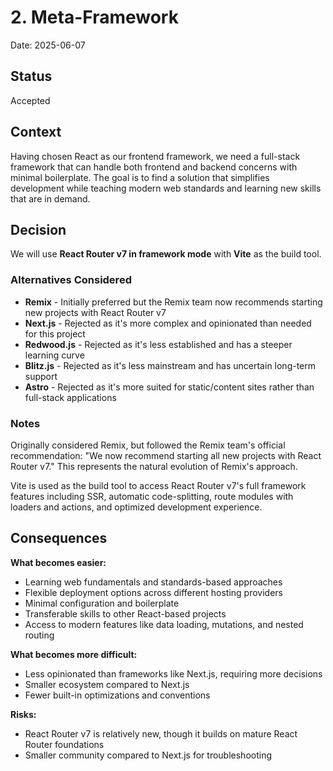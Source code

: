 # 2. Meta-Framework

Date: 2025-06-07

## Status

Accepted

## Context

Having chosen React as our frontend framework, we need a full-stack framework that can handle both frontend and backend concerns with minimal boilerplate. The goal is to find a solution that simplifies development while teaching modern web standards and learning new skills that are in demand.

## Decision

We will use **React Router v7 in framework mode** with **Vite** as the build tool.

### Alternatives Considered

- **Remix** - Initially preferred but the Remix team now recommends starting new projects with React Router v7
- **Next.js** - Rejected as it's more complex and opinionated than needed for this project
- **Redwood.js** - Rejected as it's less established and has a steeper learning curve
- **Blitz.js** - Rejected as it's less mainstream and has uncertain long-term support
- **Astro** - Rejected as it's more suited for static/content sites rather than full-stack applications

### Notes

Originally considered Remix, but followed the Remix team's official recommendation: "We now recommend starting all new projects with React Router v7." This represents the natural evolution of Remix's approach.

Vite is used as the build tool to access React Router v7's full framework features including SSR, automatic code-splitting, route modules with loaders and actions, and optimized development experience.

## Consequences

**What becomes easier:**
- Learning web fundamentals and standards-based approaches
- Flexible deployment options across different hosting providers
- Minimal configuration and boilerplate
- Transferable skills to other React-based projects
- Access to modern features like data loading, mutations, and nested routing

**What becomes more difficult:**
- Less opinionated than frameworks like Next.js, requiring more decisions
- Smaller ecosystem compared to Next.js
- Fewer built-in optimizations and conventions

**Risks:**
- React Router v7 is relatively new, though it builds on mature React Router foundations
- Smaller community compared to Next.js for troubleshooting
